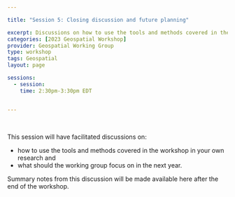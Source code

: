 ```yaml
---

title: "Session 5: Closing discussion and future planning"

excerpt: Discussions on how to use the tools and methods covered in the workshop in your own research and what should the working group focus on in the next year
categories: [2023 Geospatial Workshop]  
provider: Geospatial Working Group
type: workshop
tags: Geospatial
layout: page

sessions:
  - session: 
    time: 2:30pm-3:30pm EDT 


---
```


<br>

This session will have facilitated discussions on:

* how to use the tools and methods covered in the workshop in your own research and
* what should the working group focus on in the next year.

Summary notes from this discussion will be made available here after the end of the workshop. 

<br>
